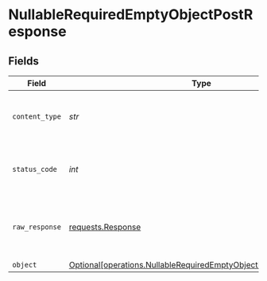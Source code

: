 # NullableRequiredEmptyObjectPostResponse


## Fields

| Field                                                                                                                                      | Type                                                                                                                                       | Required                                                                                                                                   | Description                                                                                                                                |
| ------------------------------------------------------------------------------------------------------------------------------------------ | ------------------------------------------------------------------------------------------------------------------------------------------ | ------------------------------------------------------------------------------------------------------------------------------------------ | ------------------------------------------------------------------------------------------------------------------------------------------ |
| `content_type`                                                                                                                             | *str*                                                                                                                                      | :heavy_check_mark:                                                                                                                         | HTTP response content type for this operation                                                                                              |
| `status_code`                                                                                                                              | *int*                                                                                                                                      | :heavy_check_mark:                                                                                                                         | HTTP response status code for this operation                                                                                               |
| `raw_response`                                                                                                                             | [requests.Response](https://requests.readthedocs.io/en/latest/api/#requests.Response)                                                      | :heavy_check_mark:                                                                                                                         | Raw HTTP response; suitable for custom response parsing                                                                                    |
| `object`                                                                                                                                   | [Optional[operations.NullableRequiredEmptyObjectPostResponseBody]](../../models/operations/nullablerequiredemptyobjectpostresponsebody.md) | :heavy_minus_sign:                                                                                                                         | OK                                                                                                                                         |